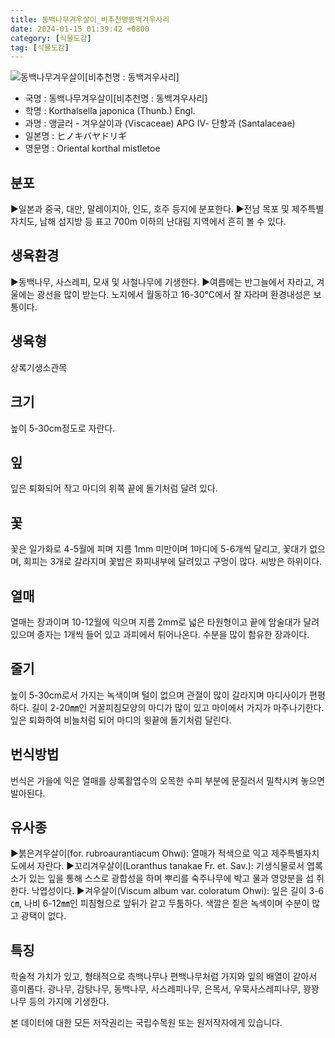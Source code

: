 ```yaml
---
title: 동백나무겨우살이_비추천명동백겨우사리
date: 2024-01-15 01:39:42 +0800
category: [식물도감]
tag: [식물도감]
---
```




![동백나무겨우살이[비추천명 : 동백겨우사리]](/fileUpload/plants/basic/Loranthaceae/Korthalsella/14813/1_th2.JPG)
- 국명 : 동백나무겨우살이[비추천명 : 동백겨우사리]
- 학명 : Korthalsella japonica (Thunb.) Engl.
- 과명 : 앵글러 - 겨우살이과 (Viscaceae) APG Ⅳ- 단향과 (Santalaceae)
- 일본명 : ヒノキバヤドリギ
- 영문명 : Oriental korthal mistletoe


## 분포
▶일본과 중국, 대만, 말레이지아, 인도, 호주 등지에 분포한다.▶전남 목포 및 제주특별자치도, 남해 섬지방 등 표고 700m 이하의 난대림 지역에서 흔히 볼 수 있다.
## 생육환경
▶동백나무, 사스레피, 모새 및 사철나무에 기생한다. ▶여름에는 반그늘에서 자라고, 겨울에는 광선을 많이 받는다. 노지에서 월동하고 16-30℃에서 잘 자라며 환경내성은 보통이다.
## 생육형
상록기생소관목
## 크기
높이 5-30cm정도로 자란다.
## 잎
잎은 퇴화되어 작고 마디의 위쪽 끝에 돌기처럼 달려 있다.
## 꽃
꽃은 일가화로 4-5월에 피며 지름 1mm 미만이며 1마디에 5-6개씩 달리고, 꽃대가 없으며, 회피는 3개로 갈라지며 꽃밥은 화피내부에 달려있고 구멍이 많다. 씨방은 하위이다.
## 열매
열매는 장과이며 10-12월에 익으며 지름 2mm로 넓은 타원형이고 끝에 암술대가 달려 있으며 종자는 1개씩 들어 있고 과피에서 튀어나온다.수분을 많이 함유한 장과이다.
## 줄기
높이 5-30cm로서 가지는 녹색이며 털이 없으며 관절이 많이 갈라지며 마디사이가 편평하다. 길이 2-20㎜인 거꿀피침모양의 마디가 많이 있고 마이에서 가지가 마주나기한다. 잎은 퇴화하여 비늘처럼 되어 마디의 윗끝에 돌기처럼 달린다.
## 번식방법
번식은 가을에 익은 열매를 상록활엽수의 오목한 수피 부분에 문질러서 밀착시켜 놓으면 발아된다.
## 유사종
▶붉은겨우살이(for. rubroaurantiacum Ohwi): 열매가 적색으로 익고 제주특별자치도에서 자란다.▶꼬리겨우살이(Loranthus tanakae Fr. et. Sav.): 기생식물로서 엽록소가 있는   잎을 통해 스스로 광합성을 하며 뿌리를 숙주나무에 박고 물과 영양분을 섭    취한다. 낙엽성이다.▶겨우살이(Viscum album var. coloratum Ohwi): 잎은 길이 3-6㎝, 나비 6-12㎜인 피침형으로 앞뒤가 같고 두툼하다. 색깔은 짙은 녹색이며 수분이 많고 광택이 없다.
## 특징
학술적 가치가 있고, 형태적으로 측백나무나 편백나무처럼 가지와 잎의 배열이 같아서 흥미롭다. 광나무, 감탕나무, 동백나무, 사스레피나무, 은목서, 우묵사스레피나무, 꽝꽝나무 등의 가지에 기생한다.






본 데이터에 대한 모든 저작권리는 국립수목원 또는 원저작자에게 있습니다.
